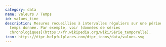 ```yaml
---
category: data
name: Valeurs / Temps
id: values_time
description: Mesures recueillies à intervalles réguliers sur une période de
  temps donnée. Par exemple, voir [données de séries
  chronologiques](https://fr.wikipedia.org/wiki/Série_temporelle).
icon: https://dtpr.helpfulplaces.com/dtpr_icons/data/values.svg
---
```

